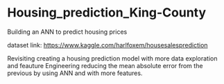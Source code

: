 # Housing_prediction_King-County
Building an ANN to predict housing prices

dataset link: https://www.kaggle.com/harlfoxem/housesalesprediction

Revisiting creating a housing prediction model with more data exploration and feauture Engineering reducing the mean absolute error from the previous by using ANN and with more features.
